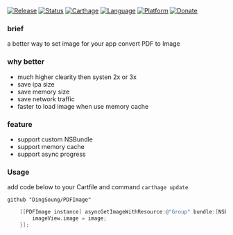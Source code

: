 [![Release](https://img.shields.io/github/release/DingSoung/PDFImage.svg)](https://github.com/DingSoung)
[![Status](https://travis-ci.org/DingSoung/PDFImage.svg?branch=master)](https://travis-ci.org/DingSoung/PDFImage)
[![Carthage](https://img.shields.io/badge/Carthage-compatible-yellow.svg?style=flat)](https://github.com/Carthage/Carthage)
[![Language](https://img.shields.io/badge/Swift-3.1-FFAC45.svg?style=flat)](https://swift.org/)
[![Platform](http://img.shields.io/badge/Platform-iOS-E9C2BD.svg?style=flat)](https://developer.apple.com)
[![Donate](https://img.shields.io/badge/Donate-PayPal-9EA59D.svg)](paypal.me/DingSongwen)

### brief
a better way to set image for your app
convert PDF to Image

### why better
* much higher clearity then systen 2x or 3x
* save ipa size
* save memory size
* save network traffic
* faster to load image when use memory cache

### feature
* support custom NSBundle
* support memory cache
* support async progress


### Usage

add code below to your Cartfile and command `carthage update`

```
github "DingSoung/PDFImage" 
```

```objective-c
    [[PDFImage instance] asyncGetImageWithResource:@"Group" bundle:[NSBundle mainBundle] page:1 size:imageView.bounds.size mainQueueBlock:^(UIImage *image) {
        imageView.image = image;
    }];
```

